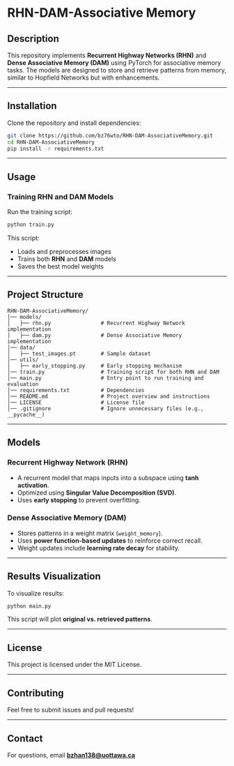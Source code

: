 # RHN-DAM-Associative Memory

## Description
This repository implements **Recurrent Highway Networks (RHN)** and **Dense Associative Memory (DAM)** using PyTorch for associative memory tasks. The models are designed to store and retrieve patterns from memory, similar to Hopfield Networks but with enhancements.

---

## **Installation**
Clone the repository and install dependencies:
```bash
git clone https://github.com/bz76wto/RHN-DAM-AssociativeMemory.git
cd RHN-DAM-AssociativeMemory
pip install -r requirements.txt
```
---

## **Usage**
### **Training RHN and DAM Models**
Run the training script:
```bash
python train.py
```
This script:
- Loads and preprocesses images
- Trains both **RHN** and **DAM** models
- Saves the best model weights

---

## **Project Structure**
```
RHN-DAM-AssociativeMemory/
│── models/
│   ├── rhn.py                # Recurrent Highway Network implementation
│   ├── dam.py                # Dense Associative Memory implementation
│── data/
│   ├── test_images.pt        # Sample dataset
│── utils/
│   ├── early_stopping.py     # Early stopping mechanism
│── train.py                  # Training script for both RHN and DAM
│── main.py                   # Entry point to run training and evaluation
│── requirements.txt          # Dependencies
│── README.md                 # Project overview and instructions
│── LICENSE                   # License file
│── .gitignore                # Ignore unnecessary files (e.g., __pycache__)
```

---

## **Models**
### **Recurrent Highway Network (RHN)**
- A recurrent model that maps inputs into a subspace using **tanh activation**.
- Optimized using **Singular Value Decomposition (SVD)**.
- Uses **early stopping** to prevent overfitting.

### **Dense Associative Memory (DAM)**
- Stores patterns in a weight matrix (`weight_memory`).
- Uses **power function-based updates** to reinforce correct recall.
- Weight updates include **learning rate decay** for stability.

---

## **Results Visualization**
To visualize results:
```bash
python main.py
```
This script will plot **original vs. retrieved patterns**.

---

## **License**
This project is licensed under the MIT License.

---

## **Contributing**
Feel free to submit issues and pull requests!

---

## **Contact**
For questions, email **bzhan138@uottawa.ca**
